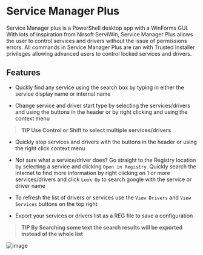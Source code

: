 # Service Manager Plus

Service Manager plus is a PowerShell desktop app with a WinForms GUI. With lots of inspiration from Nirsoft ServiWin, Service Manager Plus allows the user to control services and drivers without the issue of permissions errors. All commands in Service Manager Plus are ran with Trusted Installer privileges allowing advanced users to control locked services and drivers. 

## Features

- Quckly find any service using the search box by typing in either the service display name or internal name  

- Change service and driver start type by selecting the services/drivers and using the buttons in the header or by right clicking and using the context menu

> **TIP Use Control or Shift to select multiple services/drivers**

- Quickly stop services and drivers with the buttons in the header or using the right click context menu

- Not sure what a service/driver does? Go straight to the Registry location by selecting a service and clicking `Open in Registry`. Quickly search the internet to find more information by right clicking on 1 or more services/drivers and click `Look Up` to search google with the service or driver name

- To refresh the list of drivers or services use the `View Drivers` and `View Services` buttons on the top right

- Export your services or drivers list as a REG file to save a configuration 

> **TIP By Searching some text the search results will be exported instead of the whole list**


![image](https://github.com/user-attachments/assets/276d2aaf-5813-4d28-8bd6-eb7672c62768)
